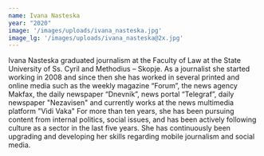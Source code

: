 ```yaml
---
name: Ivana Nasteska
year: "2020"
image: '/images/uploads/ivana_nasteska.jpg'
image_lg: '/images/uploads/ivana_nasteska@2x.jpg'
---
```


Ivana Nasteska graduated journalism at the Faculty of Law at the State University of Ss. Cyril and Methodius – Skopje.
As a journalist she started working in 2008 and since then she has worked in several printed and online media such as the weekly magazine “Forum”, the news agency Makfax, the daily newspaper “Dnevnik”, news portal “Telegraf”, daily newspaper "Nezavisen" and currently works at the news multimedia platform "Vidi Vaka"
For more than ten years, she has been pursuing content from internal politics, social issues, and has been actively following culture as a sector in the last five years. She has continuously been upgrading and developing her skills regarding mobile journalism and social media.